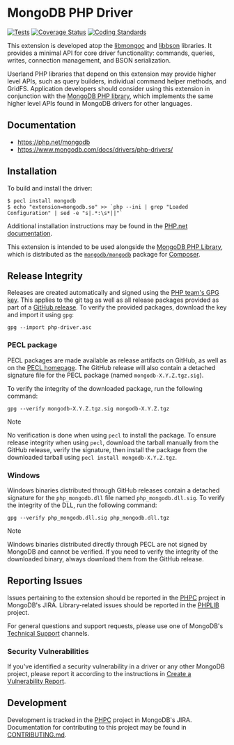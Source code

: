# MongoDB PHP Driver

[![Tests](https://github.com/mongodb/mongo-php-driver/actions/workflows/tests.yml/badge.svg)](https://github.com/mongodb/mongo-php-driver/actions/workflows/tests.yml)
[![Coverage Status](https://coveralls.io/repos/github/mongodb/mongo-php-driver/badge.svg?branch=master)](https://coveralls.io/github/mongodb/mongo-php-driver?branch=master)
[![Coding Standards](https://github.com/mongodb/mongo-php-driver/actions/workflows/clang-format.yml/badge.svg)](https://github.com/mongodb/mongo-php-driver/actions/workflows/clang-format.yml)

This extension is developed atop the
[libmongoc](https://github.com/mongodb/mongo-c-driver) and
[libbson](https://github.com/mongodb/libbson) libraries. It provides a minimal
API for core driver functionality: commands, queries, writes, connection
management, and BSON serialization.

Userland PHP libraries that depend on this extension may provide higher level
APIs, such as query builders, individual command helper methods, and GridFS.
Application developers should consider using this extension in conjunction with
the [MongoDB PHP library](https://github.com/mongodb/mongo-php-library), which
implements the same higher level APIs found in MongoDB drivers for other
languages.

## Documentation

 - https://php.net/mongodb
 - https://www.mongodb.com/docs/drivers/php-drivers/

## Installation

To build and install the driver:

    $ pecl install mongodb
    $ echo "extension=mongodb.so" >> `php --ini | grep "Loaded Configuration" | sed -e "s|.*:\s*||"`

Additional installation instructions may be found in the
[PHP.net documentation](https://php.net/manual/en/mongodb.installation.php).

This extension is intended to be used alongside the
[MongoDB PHP Library](https://github.com/mongodb/mongo-php-library), which is
distributed as the
[`mongodb/mongodb`](https://packagist.org/packages/mongodb/mongodb) package for
[Composer](https://getcomposer.org).

## Release Integrity

Releases are created automatically and signed using the 
[PHP team's GPG key](https://pgp.mongodb.com/php-driver.asc). This applies to
the git tag as well as all release packages provided as part of a
[GitHub release](https://github.com/mongodb/mongo-php-library/releases). To
verify the provided packages, download the key and import it using `gpg`:

```shell
gpg --import php-driver.asc
```

### PECL package

PECL packages are made available as release artifacts on GitHub, as well as on
the [PECL homepage](https://pecl.php.net/mongodb). The GitHub release will also
contain a detached signature file for the PECL package (named
`mongodb-X.Y.Z.tgz.sig`).

To verify the integrity of the downloaded package, run the following command:

```shell
gpg --verify mongodb-X.Y.Z.tgz.sig mongodb-X.Y.Z.tgz
```

> [!NOTE]
> No verification is done when using `pecl` to install the package. To ensure
> release integrity when using `pecl`, download the tarball manually from the
> GitHub release, verify the signature, then install the package from the
> downloaded tarball using `pecl install mongodb-X.Y.Z.tgz`.

### Windows

Windows binaries distributed through GitHub releases contain a detached
signature for the `php_mongodb.dll` file named `php_mongodb.dll.sig`. To verify
the integrity of the DLL, run the following command:

```shell
gpg --verify php_mongodb.dll.sig php_mongodb.dll.tgz
```

> [!NOTE]
> Windows binaries distributed directly through PECL are not signed by MongoDB
> and cannot be verified. If you need to verify the integrity of the downloaded
> binary, always download them from the GitHub release.

## Reporting Issues

Issues pertaining to the extension should be reported in the
[PHPC](https://jira.mongodb.org/secure/CreateIssue!default.jspa?project-field=PHPC)
project in MongoDB's JIRA. Library-related issues should be reported in the
[PHPLIB](https://jira.mongodb.org/secure/CreateIssue!default.jspa?project-field=PHPLIB)
project.

For general questions and support requests, please use one of MongoDB's
[Technical Support](https://docs.mongodb.com/manual/support/) channels.

### Security Vulnerabilities

If you've identified a security vulnerability in a driver or any other MongoDB
project, please report it according to the instructions in
[Create a Vulnerability Report](https://docs.mongodb.org/manual/tutorial/create-a-vulnerability-report).

## Development

Development is tracked in the
[PHPC](https://jira.mongodb.org/projects/PHPC/summary) project in MongoDB's
JIRA. Documentation for contributing to this project may be found in
[CONTRIBUTING.md](CONTRIBUTING.md).
